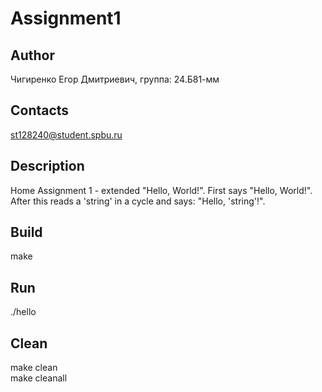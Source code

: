 # Assignment1
## Author
Чигиренко Егор Дмитриевич, группа: 24.Б81-мм
## Contacts
st128240@student.spbu.ru
## Description
Home Assignment 1 - extended "Hello, World!". First says "Hello, World!". After this reads a 'string' in a cycle and says: "Hello, 'string'!".
## Build
make
## Run
./hello
## Clean
make clean  
make cleanall
